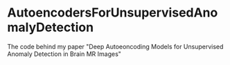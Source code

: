 # AutoencodersForUnsupervisedAnomalyDetection
The code behind my paper "Deep Autoeoncoding Models for Unsupervised Anomaly Detection in Brain MR Images"
